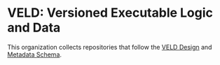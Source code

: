 # VELD: Versioned Executable Logic and Data

This organization collects repositories that follow the [VELD Design](https://doi.org/10.5281/zenodo.13322913) and [Metadata Schema](https://github.com/acdh-oeaw/VELD_spec).
